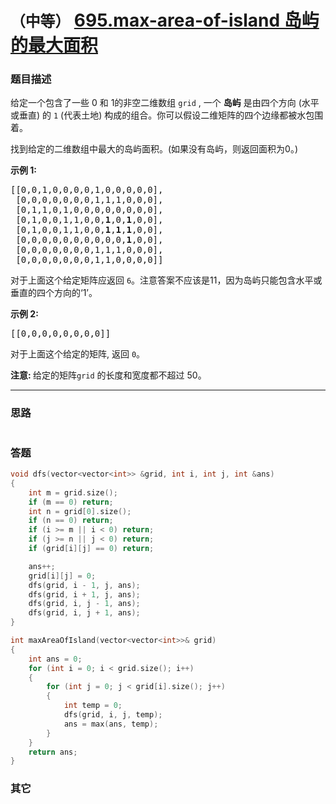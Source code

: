 # `（中等）`  [695.max-area-of-island 岛屿的最大面积](https://leetcode-cn.com/problems/max-area-of-island/)

### 题目描述
<p>给定一个包含了一些 0 和 1的非空二维数组&nbsp;<code>grid</code>&nbsp;, 一个&nbsp;<strong>岛屿</strong>&nbsp;是由四个方向 (水平或垂直) 的&nbsp;<code>1</code>&nbsp;(代表土地) 构成的组合。你可以假设二维矩阵的四个边缘都被水包围着。</p>

<p>找到给定的二维数组中最大的岛屿面积。(如果没有岛屿，则返回面积为0。)</p>

<p><strong>示例 1:</strong></p>

<pre>[[0,0,1,0,0,0,0,1,0,0,0,0,0],
 [0,0,0,0,0,0,0,1,1,1,0,0,0],
 [0,1,1,0,1,0,0,0,0,0,0,0,0],
 [0,1,0,0,1,1,0,0,<strong>1</strong>,0,<strong>1</strong>,0,0],
 [0,1,0,0,1,1,0,0,<strong>1</strong>,<strong>1</strong>,<strong>1</strong>,0,0],
 [0,0,0,0,0,0,0,0,0,0,<strong>1</strong>,0,0],
 [0,0,0,0,0,0,0,1,1,1,0,0,0],
 [0,0,0,0,0,0,0,1,1,0,0,0,0]]
</pre>

<p>对于上面这个给定矩阵应返回&nbsp;<code>6</code>。注意答案不应该是11，因为岛屿只能包含水平或垂直的四个方向的‘1’。</p>

<p><strong>示例 2:</strong></p>

<pre>[[0,0,0,0,0,0,0,0]]</pre>

<p>对于上面这个给定的矩阵, 返回&nbsp;<code>0</code>。</p>

<p><strong>注意:&nbsp;</strong>给定的矩阵<code>grid</code>&nbsp;的长度和宽度都不超过 50。</p>


---
### 思路
```
```

### 答题
``` C++
void dfs(vector<vector<int>> &grid, int i, int j, int &ans)
{
	int m = grid.size();
	if (m == 0) return;
	int n = grid[0].size();
	if (n == 0) return;
	if (i >= m || i < 0) return;
	if (j >= n || j < 0) return;
	if (grid[i][j] == 0) return;

	ans++;
	grid[i][j] = 0;
	dfs(grid, i - 1, j, ans);
	dfs(grid, i + 1, j, ans);
	dfs(grid, i, j - 1, ans);
	dfs(grid, i, j + 1, ans);
}

int maxAreaOfIsland(vector<vector<int>>& grid) 
{
	int ans = 0;
	for (int i = 0; i < grid.size(); i++)
	{
		for (int j = 0; j < grid[i].size(); j++)
		{
			int temp = 0;
			dfs(grid, i, j, temp);
			ans = max(ans, temp);
		}
	}
	return ans;
}
```

### 其它
``` C++
```

